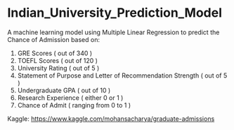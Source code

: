 # Indian_University_Prediction_Model
A machine learning model using Multiple Linear Regression to predict the Chance of Admission based on:

1. GRE Scores ( out of 340 ) 
2. TOEFL Scores ( out of 120 ) 
3. University Rating ( out of 5 ) 
4. Statement of Purpose and Letter of Recommendation Strength ( out of 5 ) 
5. Undergraduate GPA ( out of 10 ) 
6. Research Experience ( either 0 or 1 ) 
7. Chance of Admit ( ranging from 0 to 1 )


Kaggle:
https://www.kaggle.com/mohansacharya/graduate-admissions
